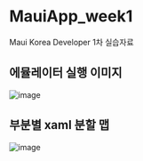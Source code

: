 # MauiApp_week1
Maui Korea Developer 1차 실습자료


## 에뮬레이터 실행 이미지
![image](https://user-images.githubusercontent.com/54387261/226110479-d55de52f-2590-4c03-9711-7520ce6c8ae5.png)

## 부분별 xaml 분할 맵
![image](https://user-images.githubusercontent.com/54387261/226110412-dacfd899-0831-4b41-b6e0-9827379ebb3d.png)
